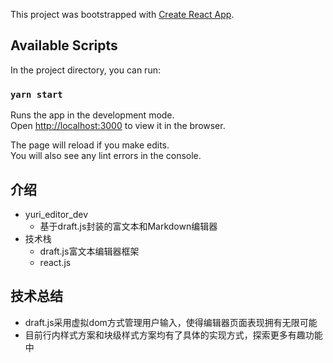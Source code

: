 This project was bootstrapped with [Create React App](https://github.com/facebook/create-react-app).

## Available Scripts

In the project directory, you can run:

### `yarn start`

Runs the app in the development mode.<br />
Open [http://localhost:3000](http://localhost:3000) to view it in the browser.

The page will reload if you make edits.<br />
You will also see any lint errors in the console.

## 介绍
- yuri_editor_dev
  + 基于draft.js封装的富文本和Markdown编辑器
- 技术栈
  + draft.js富文本编辑器框架
  + react.js

## 技术总结
- draft.js采用虚拟dom方式管理用户输入，使得编辑器页面表现拥有无限可能
- 目前行内样式方案和块级样式方案均有了具体的实现方式，探索更多有趣功能中